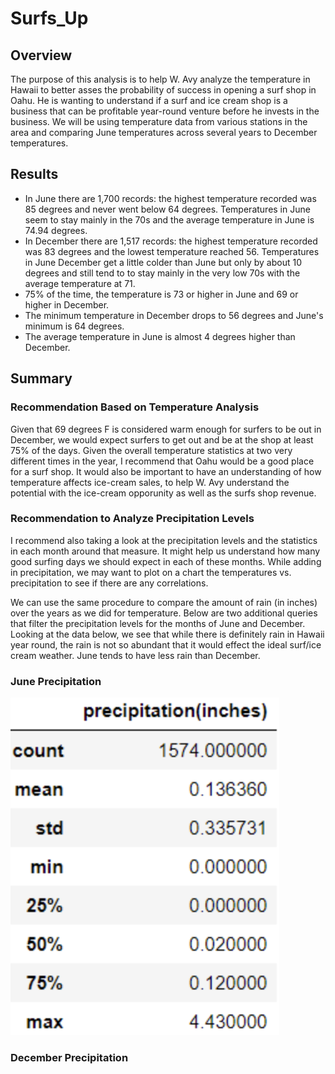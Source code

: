 # Surfs_Up
## Overview
The purpose of this analysis is to help W. Avy analyze the temperature in Hawaii to better asses the probability of success in opening a surf shop in Oahu. He is wanting to understand if a surf and ice cream shop is a business that can be profitable year-round venture before he invests in the business. We will be using temperature data from various stations in the area and comparing June temperatures across several years to December temperatures.

## Results
- In June there are 1,700 records: the highest temperature recorded was 85 degrees and never went below 64 degrees. Temperatures in June seem to stay mainly in the 70s and the average temperature in June is 74.94 degrees.
- In December there are 1,517 records: the highest temperature recorded was 83 degrees and the lowest temperature reached 56. Temperatures in June December get a little colder than June but only by about 10 degrees and still tend to to stay mainly in the very low 70s with the average temperature at 71.
- 75% of the time, the temperature is 73 or higher in June and 69 or higher in December.
- The minimum temperature in December drops to 56 degrees and June's minimum is 64 degrees.
- The average temperature in June is almost 4 degrees higher than December.

## Summary
### Recommendation Based on Temperature Analysis

Given that 69 degrees F is considered warm enough for surfers to be out in December, we would expect surfers to get out and be at the shop at least 75% of the days. Given the overall temperature statistics at two very different times in the year, I recommend that Oahu would be a good place for a surf shop. It would also be important to have an understanding of how temperature affects ice-cream sales, to help W. Avy understand the potential with the ice-cream opporunity as well as the surfs shop revenue.

### Recommendation to Analyze Precipitation Levels

I recommend also taking a look at the precipitation levels and the statistics in each month around that measure. It might help us understand how many good surfing days we should expect in each of these months. While adding in precipitation, we may want to plot on a chart the temperatures vs. precipitation to see if there are any correlations.

We can use the same procedure to compare the amount of rain (in inches) over the years as we did for temperature. Below are two additional queries that filter the precipitation levels for the months of June and December. Looking at the data below, we see that while there is definitely rain in Hawaii year round, the rain is not so abundant that it would effect the ideal surf/ice cream weather. June tends to have less rain than December.

### June Precipitation
![Juneprecipitation.png](https://github.com/jipelletier/Surfs_Up/blob/main/Juneprecipitation.png)

### December Precipitation

